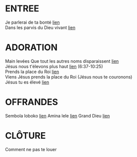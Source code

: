 # ENTREE
Je parlerai de ta bonté [lien](https://www.youtube.com/watch?v=GMIw-OdOBtY)    
Dans les parvis du Dieu vivant [lien](https://www.youtube.com/watch?v=GVcn_D5dsLI)  

# ADORATION
Main levées Que tout les autres noms disparaissent [lien](https://www.youtube.com/watch?v=Qk0VtrJjicM)  
Jésus nous t'élevons plus haut [lien](https://www.youtube.com/watch?v=dPSYTOJh9Dc) (6:37-10:25)  
Prends la place du Roi [lien](https://www.youtube.com/watch?v=xeNhy4B_-N4)  
Viens Jésus prends la place du Roi (Jésus nous te couronons)  
Jésus tu es élevé [lien](https://www.youtube.com/watch?v=JlbKnzVwmY4)  
# OFFRANDES
Sembola loboko [lien](https://www.youtube.com/watch?v=ajtdklDdOpo)
Amina lele [lien](https://www.youtube.com/watch?v=k289Tnf782I)
Grand Dieu [lien](https://www.youtube.com/watch?v=4_y5MAGe7Fo)  

# CLÔTURE
Comment ne pas te louer 
